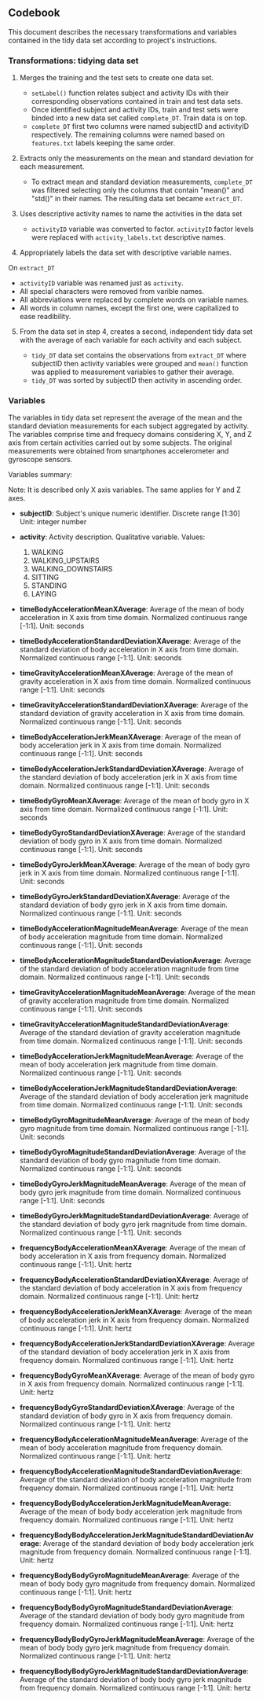 ## Codebook

This document describes the necessary transformations and variables contained in the 
tidy data set according to project's instructions.

### Transformations: tidying data set

1. Merges the training and the test sets to create one data set.

   * `setLabel()` function relates subject and activity IDs with their corresponding 
      observations contained in train and test data sets.
   * Once identified subject and activity IDs, train and test sets were binded into a 
     new data set called `complete_DT`. Train data is on top.
   * `complete_DT` first two columns were named subjectID and activityID respectively. 
     The remaining columns were named based on `features.txt` labels keeping the same order.
 
2. Extracts only the measurements on the mean and standard deviation for each measurement. 

   *  To extract mean and standard deviation measurements, `complete_DT` was filtered selecting 
   only the columns that contain "mean()" and "std()" in their names. The resulting 
   data set became `extract_DT`.
   
3. Uses descriptive activity names to name the activities in the data set

   *  `activityID` variable was converted to factor. `activityID` factor levels
      were replaced with `activity_labels.txt` descriptive names. 
   
4. Appropriately labels the data set with descriptive variable names. 
  
  On `extract_DT`
  
   * `activityID` variable was renamed just as `activity`.
   * All special characters were removed from varible names.
   * All abbreviations were replaced by complete words on variable names.
   * All words in column names, except the first one, were capitalized to ease 
   readibility.

5. From the data set in step 4, creates a second, independent tidy data set 
   with the average of each variable for each activity and each subject. 
   
   *  `tidy_DT` data set contains the observations from `extract_DT` where subjectID then
      activity variables were grouped and `mean()` function was applied to measurement 
	  variables to gather their average.
   *  `tidy_DT` was sorted by subjectID then activity in ascending order.

### Variables

The variables in tidy data set represent the average of the mean and the standard deviation 
measurements for each subject aggregated by activity. The variables comprise time 
and frequecy domains considering X, Y, and Z axis from certain activities carried out 
by some subjects. The original measurements were obtained from smartphones 
accelerometer and gyroscope sensors.

Variables summary:

Note: It is described only X axis variables. The same applies for Y and Z axes.

* **subjectID**:
  Subject's unique numeric identifier. Discrete range [1:30]
  Unit: integer number
 
* **activity**:
  Activity description.
  Qualitative variable.
  Values:
  1. WALKING
  2. WALKING_UPSTAIRS
  3. WALKING_DOWNSTAIRS
  4. SITTING
  5. STANDING
  6. LAYING
    
* **timeBodyAccelerationMeanXAverage**: 
  Average of the mean of body acceleration in X axis from time domain. Normalized continuous 
  range [-1:1]. 
  Unit: seconds
  
* **timeBodyAccelerationStandardDeviationXAverage**:
  Average of the standard deviation of body acceleration in X axis from time domain. 
  Normalized continuous range [-1:1].
  Unit: seconds
  
* **timeGravityAccelerationMeanXAverage**: 
  Average of the mean of gravity acceleration in X axis from time domain. 
  Normalized continuous range [-1:1].
  Unit: seconds
  
* **timeGravityAccelerationStandardDeviationXAverage**:
  Average of the standard deviation of gravity acceleration in X axis from time domain.
  Normalized continuous range [-1:1].
  Unit: seconds
  
* **timeBodyAccelerationJerkMeanXAverage**:
  Average of the mean of body acceleration jerk in X axis from time domain.
  Normalized continuous range [-1:1].
  Unit: seconds
  
* **timeBodyAccelerationJerkStandardDeviationXAverage**:
  Average of the standard deviation of body acceleration jerk in X axis from time domain.
  Normalized continuous range [-1:1].
  Unit: seconds
  
* **timeBodyGyroMeanXAverage**:
  Average of the mean of body gyro in X axis from time domain.
  Normalized continuous range [-1:1].
  Unit: seconds
  
* **timeBodyGyroStandardDeviationXAverage**:
  Average of the standard deviation of body gyro in X axis from time domain.
  Normalized continuous range [-1:1].
  Unit: seconds

* **timeBodyGyroJerkMeanXAverage**:
  Average of the mean of body gyro jerk in X axis from time domain.
  Normalized continuous range [-1:1].
  Unit: seconds
  
* **timeBodyGyroJerkStandardDeviationXAverage**:
  Average of the standard deviation of body gyro jerk in X axis from time domain.
  Normalized continuous range [-1:1].
  Unit: seconds
  
* **timeBodyAccelerationMagnitudeMeanAverage**:
  Average of the mean of body acceleration magnitude from time domain.
  Normalized continuous range [-1:1].
  Unit: seconds
  
* **timeBodyAccelerationMagnitudeStandardDeviationAverage**:
  Average of the standard deviation of body acceleration magnitude from time domain.
  Normalized continuous range [-1:1].
  Unit: seconds
  
* **timeGravityAccelerationMagnitudeMeanAverage**:
  Average of the mean of gravity acceleration magnitude from time domain.
  Normalized continuous range [-1:1].
  Unit: seconds
  
* **timeGravityAccelerationMagnitudeStandardDeviationAverage**:
  Average of the standard deviation of gravity acceleration magnitude from time domain.
  Normalized continuous range [-1:1].
  Unit: seconds
  
* **timeBodyAccelerationJerkMagnitudeMeanAverage**:
  Average of the mean of body acceleration jerk magnitude from time domain.
  Normalized continuous range [-1:1].
  Unit: seconds
  
* **timeBodyAccelerationJerkMagnitudeStandardDeviationAverage**:
  Average of the standard deviation of body acceleration jerk magnitude from time domain.
  Normalized continuous range [-1:1].
  Unit: seconds
  
* **timeBodyGyroMagnitudeMeanAverage**:
  Average of the mean of body gyro magnitude from time domain.
  Normalized continuous range [-1:1].
  Unit: seconds
  
* **timeBodyGyroMagnitudeStandardDeviationAverage**:
  Average of the standard deviation of body gyro magnitude from time domain.
  Normalized continuous range [-1:1].
  Unit: seconds
  
* **timeBodyGyroJerkMagnitudeMeanAverage**:
  Average of the mean of body gyro jerk magnitude from time domain.
  Normalized continuous range [-1:1].
  Unit: seconds
  
* **timeBodyGyroJerkMagnitudeStandardDeviationAverage**:
  Average of the standard deviation of body gyro jerk magnitude from time domain.
  Normalized continuous range [-1:1].
  Unit: seconds
  
* **frequencyBodyAccelerationMeanXAverage**:
  Average of the mean of body acceleration in X axis from frequency domain.
  Normalized continuous range [-1:1].
  Unit: hertz
 
* **frequencyBodyAccelerationStandardDeviationXAverage**:
  Average of the standard deviation of body acceleration in X axis from frequency domain.
  Normalized continuous range [-1:1].
  Unit: hertz
 
* **frequencyBodyAccelerationJerkMeanXAverage**:
  Average of the mean of body acceleration jerk in X axis from frequency domain.
  Normalized continuous range [-1:1].
  Unit: hertz

* **frequencyBodyAccelerationJerkStandardDeviationXAverage**:
  Average of the standard deviation of body acceleration jerk in X axis from frequency domain.
  Normalized continuous range [-1:1].
  Unit: hertz

* **frequencyBodyGyroMeanXAverage**:
  Average of the mean of body gyro in X axis from frequency domain.
  Normalized continuous range [-1:1].
  Unit: hertz

* **frequencyBodyGyroStandardDeviationXAverage**:
  Average of the standard deviation of body gyro in X axis from frequency domain.
  Normalized continuous range [-1:1].
  Unit: hertz
 
* **frequencyBodyAccelerationMagnitudeMeanAverage**:
  Average of the mean of body acceleration magnitude from frequency domain.
  Normalized continuous range [-1:1].
  Unit: hertz
 
* **frequencyBodyAccelerationMagnitudeStandardDeviationAverage**:
  Average of the standard deviation of body acceleration magnitude from frequency domain.
  Normalized continuous range [-1:1].
  Unit: hertz
 
* **frequencyBodyBodyAccelerationJerkMagnitudeMeanAverage**:
  Average of the mean of body body acceleration jerk magnitude from frequency domain.
  Normalized continuous range [-1:1].
  Unit: hertz
 
* **frequencyBodyBodyAccelerationJerkMagnitudeStandardDeviationAverage**:
  Average of the standard deviation of body body acceleration jerk magnitude from frequency domain.
  Normalized continuous range [-1:1].
  Unit: hertz
 
* **frequencyBodyBodyGyroMagnitudeMeanAverage**:
  Average of the mean of body body gyro magnitude from frequency domain.
  Normalized continuous range [-1:1].
  Unit: hertz
 
* **frequencyBodyBodyGyroMagnitudeStandardDeviationAverage**:
  Average of the standard deviation of body body gyro magnitude from frequency domain.
  Normalized continuous range [-1:1].
  Unit: hertz
 
* **frequencyBodyBodyGyroJerkMagnitudeMeanAverage**:
  Average of the mean of body body gyro jerk magnitude from frequency domain.
  Normalized continuous range [-1:1].
  Unit: hertz
  
* **frequencyBodyBodyGyroJerkMagnitudeStandardDeviationAverage**:
  Average of the standard deviation of body body gyro jerk magnitude from frequency domain.
  Normalized continuous range [-1:1].
  Unit: hertz